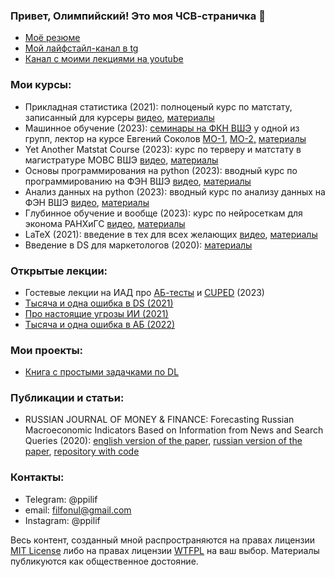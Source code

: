 ### Привет, Олимпийский! Это моя ЧСВ-страничка 👋

- [Моё резюме](https://github.com/FUlyankin/FUlyankin/raw/main/cv_uliankin_filipp.pdf)
- [Мой лайфстайл-канал в tg](https://t.me/ppilif_chanel)
- [Канал с моими лекциями на youtube](https://www.youtube.com/@ppilif_lectures/playlists) 

### Мои курсы: 

- Прикладная статистика (2021): полноценый курс по матстату, записанный для курсеры [видео](https://www.youtube.com/@user-bg8cd4fn7d/playlists), [материалы](https://github.com/FUlyankin/matstat-AB)
- Машинное обучение (2023): [семинары на ФКН ВШЭ](https://www.youtube.com/playlist?list=PLNKXA-74YGLg3iqSvpUulztmoLZAF0rag) у одной из групп, лектор на курсе Евгений Соколов [МО-1,](https://www.youtube.com/playlist?list=PLEwK9wdS5g0ohn4v-t8yaCOEAC0KT3EPf) [МО-2,](https://www.youtube.com/playlist?list=PLEwK9wdS5g0rbvMi2j_WhZiJX2xyXMIu7) [материалы](https://github.com/esokolov/ml-course-hse)
- Yet Another Matstat Course (2023): курс по терверу и матстату в магистратуре МОВС ВШЭ  [видео](https://www.youtube.com/playlist?list=PLNKXA-74YGLjDOtDSZEFoy1yP-3AfiHUC), [материалы](https://github.com/FUlyankin/yet_another_matstat_course)
- Основы программирования на python (2023): вводный курс по программированию на ФЭН ВШЭ [видео](https://www.youtube.com/playlist?list=PLNKXA-74YGLgUFKl6GDcX5jvrVJ7j-Wmw), [материалы](https://github.com/hse-econ-data-science/dap_2023)
- Анализ данных на python (2023): вводный курс по анализу данных на ФЭН ВШЭ [видео](https://www.youtube.com/playlist?list=PLNKXA-74YGLhJIw9hp8_YroThDOLaX0oN), [материалы](https://github.com/hse-econ-data-science/andan_2023)
- Глубинное обучение и вообще (2023): курс по нейросеткам для эконома РАНХиГС [видео](https://www.youtube.com/playlist?list=PLNKXA-74YGLhB1xyYPK78L_M5DeMCPOY4), [материалы](https://github.com/FUlyankin/deep_learning_pytorch)
- LaTeX (2021): введение в тех для всех желающих [видео](https://www.youtube.com/playlist?list=PLNKXA-74YGLje4Uy6qBYvjE5yUnOmIAIR), [материалы]( )
- Введение в DS для маркетологов (2020): [материалы](https://github.com/FUlyankin/Intro_to_DS)

### Открытые лекции:

- Гостевые лекции на ИАД про [АБ-тесты](https://www.youtube.com/watch?v=WAlsm7QNTKc&list=PLEwK9wdS5g0rLIiFuHwUuDuWKupHQrVJf&index=70) и [CUPED](https://www.youtube.com/watch?v=rhpzdPRIxBk&list=PLEwK9wdS5g0rLIiFuHwUuDuWKupHQrVJf&index=87) (2023)
- [Тысяча и одна ошибка в DS (2021)](https://www.youtube.com/watch?v=_sU3r1Y-Ysc&list=PLNKXA-74YGLiCSC93Z5mMyRw9EIOEXrKi&index=4&t=2321s)
- [Про настоящие угрозы ИИ (2021)](https://www.youtube.com/watch?v=1qrQ5xdYXKA)
- [Тысяча и одна ошибка в АБ (2022)](https://www.youtube.com/watch?v=QQPO9Wz9LLs&list=PLmA-1xX7IuzBbOBE51rtub-nnD1fS8l3r&index=2)

### Мои проекты: 

- [Книга с простыми задачками по DL](https://fulyankin.github.io/deep_learning_masha_book/intro.html)

### Публикации и статьи: 

- RUSSIAN JOURNAL OF MONEY & FINANCE: Forecasting Russian Macroeconomic Indicators Based on Information from News and Search Queries (2020): [english version of the paper](https://rjmf.econs.online/en/2020/4/forecasting-macroeconomic-indicators-news-and-search-queries/), [russian version of the paper](https://rjmf.econs.online/2020/4/forecasting-macroeconomic-indicators-news-and-search-queries/), [repository with code](https://github.com/FUlyankin/uncertainty_index)


### Контакты: 

- Telegram: @ppilif
- email: filfonul@gmail.com
- Instagram: @ppilif 


Весь контент, созданный мной распространяются на правах лицензии [MIT License](https://github.com/hse-econ-data-science/dap_2020_fall/blob/master/LICENSE) либо на правах лицензии [WTFPL](http://www.wtfpl.net/) на ваш выбор. Материалы публикуются как общественное достояние.

